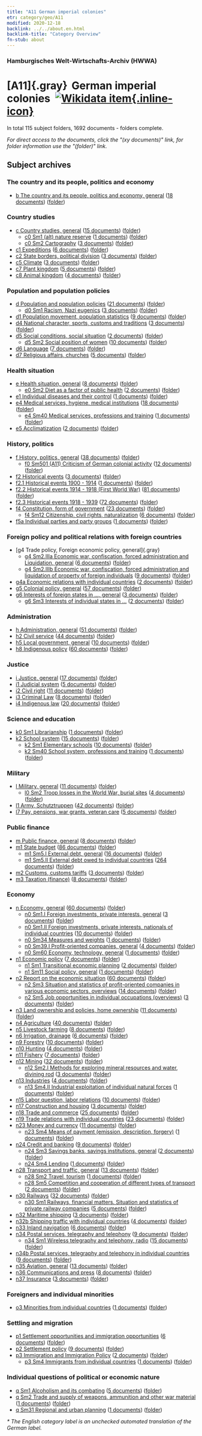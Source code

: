 ```yaml
---
title: "A11 German imperial colonies"
etr: category/geo/A11
modified: 2020-12-18
backlink: ../../about.en.html
backlink-title: "Category Overview"
fn-stub: about
---
```


### Hamburgisches Welt-Wirtschafts-Archiv (HWWA)
# [A11]{.gray}&#8201; German imperial colonies&#160; [![Wikidata item](/images/Wikidata-logo.svg){.inline-icon}](http://www.wikidata.org/entity/Q329618)





In total 115 subject folders, 1692 documents - folders complete.

_For direct access to the documents, click the "(xy documents)" link, for folder information use the "(folder)" link._

## Subject archives



### The country and its people, politics and economy

- [b The country and its people, politics and economy, general](../../../subject/about.en.html#b) (<a href="https://dfg-viewer.de/show/?tx_dlf[id]=https://pm20.zbw.eu/mets/sh/1409xx/140960/1441xx/144196/public.mets.en.xml" target="_blank">18 documents</a>) ([folder](http://purl.org/pressemappe20/folder/sh/140960,144196))

### Country studies

- [c Country studies, general](../../../subject/about.en.html#c) (<a href="https://dfg-viewer.de/show/?tx_dlf[id]=https://pm20.zbw.eu/mets/sh/1409xx/140960/1441xx/144199/public.mets.en.xml" target="_blank">15 documents</a>) ([folder](http://purl.org/pressemappe20/folder/sh/140960,144199))
  - [c0 Sm1 (alt) nature reserve](../../../subject/about.en.html#c0_Sm1_(alt)) (<a href="https://dfg-viewer.de/show/?tx_dlf[id]=https://pm20.zbw.eu/mets/sh/1409xx/140960/1442xx/144217/public.mets.en.xml" target="_blank">1 documents</a>) ([folder](http://purl.org/pressemappe20/folder/sh/140960,144217))
  - [c0 Sm2 Cartography](../../../subject/about.en.html#c0_Sm2) (<a href="https://dfg-viewer.de/show/?tx_dlf[id]=https://pm20.zbw.eu/mets/sh/1409xx/140960/1442xx/144218/public.mets.en.xml" target="_blank">3 documents</a>) ([folder](http://purl.org/pressemappe20/folder/sh/140960,144218))
- [c1 Expeditions](../../../subject/about.en.html#c1) (<a href="https://dfg-viewer.de/show/?tx_dlf[id]=https://pm20.zbw.eu/mets/sh/1409xx/140960/1442xx/144200/public.mets.en.xml" target="_blank">6 documents</a>) ([folder](http://purl.org/pressemappe20/folder/sh/140960,144200))
- [c2 State borders, political division](../../../subject/about.en.html#c2) (<a href="https://dfg-viewer.de/show/?tx_dlf[id]=https://pm20.zbw.eu/mets/sh/1409xx/140960/1442xx/144202/public.mets.en.xml" target="_blank">3 documents</a>) ([folder](http://purl.org/pressemappe20/folder/sh/140960,144202))
- [c5 Climate](../../../subject/about.en.html#c5) (<a href="https://dfg-viewer.de/show/?tx_dlf[id]=https://pm20.zbw.eu/mets/sh/1409xx/140960/1442xx/144209/public.mets.en.xml" target="_blank">3 documents</a>) ([folder](http://purl.org/pressemappe20/folder/sh/140960,144209))
- [c7 Plant kingdom](../../../subject/about.en.html#c7) (<a href="https://dfg-viewer.de/show/?tx_dlf[id]=https://pm20.zbw.eu/mets/sh/1409xx/140960/1442xx/144211/public.mets.en.xml" target="_blank">5 documents</a>) ([folder](http://purl.org/pressemappe20/folder/sh/140960,144211))
- [c8 Animal kingdom](../../../subject/about.en.html#c8) (<a href="https://dfg-viewer.de/show/?tx_dlf[id]=https://pm20.zbw.eu/mets/sh/1409xx/140960/1442xx/144212/public.mets.en.xml" target="_blank">4 documents</a>) ([folder](http://purl.org/pressemappe20/folder/sh/140960,144212))

### Population and population policies

- [d Population and population policies](../../../subject/about.en.html#d) (<a href="https://dfg-viewer.de/show/?tx_dlf[id]=https://pm20.zbw.eu/mets/sh/1409xx/140960/1442xx/144221/public.mets.en.xml" target="_blank">21 documents</a>) ([folder](http://purl.org/pressemappe20/folder/sh/140960,144221))
  - [d0 Sm1 Racism, Nazi eugenics](../../../subject/about.en.html#d0_Sm1) (<a href="https://dfg-viewer.de/show/?tx_dlf[id]=https://pm20.zbw.eu/mets/sh/1409xx/140960/1442xx/144259/public.mets.en.xml" target="_blank">3 documents</a>) ([folder](http://purl.org/pressemappe20/folder/sh/140960,144259))
- [d1 Population movement, population statistics](../../../subject/about.en.html#d1) (<a href="https://dfg-viewer.de/show/?tx_dlf[id]=https://pm20.zbw.eu/mets/sh/1409xx/140960/1442xx/144222/public.mets.en.xml" target="_blank">9 documents</a>) ([folder](http://purl.org/pressemappe20/folder/sh/140960,144222))
- [d4 National character, sports, customs and traditions](../../../subject/about.en.html#d4) (<a href="https://dfg-viewer.de/show/?tx_dlf[id]=https://pm20.zbw.eu/mets/sh/1409xx/140960/1442xx/144228/public.mets.en.xml" target="_blank">3 documents</a>) ([folder](http://purl.org/pressemappe20/folder/sh/140960,144228))
- [d5 Social conditions, social situation](../../../subject/about.en.html#d5) (<a href="https://dfg-viewer.de/show/?tx_dlf[id]=https://pm20.zbw.eu/mets/sh/1409xx/140960/1442xx/144233/public.mets.en.xml" target="_blank">2 documents</a>) ([folder](http://purl.org/pressemappe20/folder/sh/140960,144233))
  - [d5 Sm2 Social position of women](../../../subject/about.en.html#d5_Sm2) (<a href="https://dfg-viewer.de/show/?tx_dlf[id]=https://pm20.zbw.eu/mets/sh/1409xx/140960/1442xx/144235/public.mets.en.xml" target="_blank">10 documents</a>) ([folder](http://purl.org/pressemappe20/folder/sh/140960,144235))
- [d6 Language](../../../subject/about.en.html#d6) (<a href="https://dfg-viewer.de/show/?tx_dlf[id]=https://pm20.zbw.eu/mets/sh/1409xx/140960/1442xx/144239/public.mets.en.xml" target="_blank">7 documents</a>) ([folder](http://purl.org/pressemappe20/folder/sh/140960,144239))
- [d7 Religious affairs, churches](../../../subject/about.en.html#d7) (<a href="https://dfg-viewer.de/show/?tx_dlf[id]=https://pm20.zbw.eu/mets/sh/1409xx/140960/1442xx/144241/public.mets.en.xml" target="_blank">5 documents</a>) ([folder](http://purl.org/pressemappe20/folder/sh/140960,144241))

### Health situation

- [e Health situation, general](../../../subject/about.en.html#e) (<a href="https://dfg-viewer.de/show/?tx_dlf[id]=https://pm20.zbw.eu/mets/sh/1409xx/140960/1442xx/144264/public.mets.en.xml" target="_blank">8 documents</a>) ([folder](http://purl.org/pressemappe20/folder/sh/140960,144264))
  - [e0 Sm2 Diet as a factor of public health](../../../subject/about.en.html#e0_Sm2) (<a href="https://dfg-viewer.de/show/?tx_dlf[id]=https://pm20.zbw.eu/mets/sh/1409xx/140960/1442xx/144279/public.mets.en.xml" target="_blank">2 documents</a>) ([folder](http://purl.org/pressemappe20/folder/sh/140960,144279))
- [e1 Individual diseases and their control](../../../subject/about.en.html#e1) (<a href="https://dfg-viewer.de/show/?tx_dlf[id]=https://pm20.zbw.eu/mets/sh/1409xx/140960/1442xx/144265/public.mets.en.xml" target="_blank">1 documents</a>) ([folder](http://purl.org/pressemappe20/folder/sh/140960,144265))
- [e4 Medical services, hygiene, medical institutions](../../../subject/about.en.html#e4) (<a href="https://dfg-viewer.de/show/?tx_dlf[id]=https://pm20.zbw.eu/mets/sh/1409xx/140960/1442xx/144266/public.mets.en.xml" target="_blank">18 documents</a>) ([folder](http://purl.org/pressemappe20/folder/sh/140960,144266))
  - [e4 Sm40 Medical services, professions and training](../../../subject/about.en.html#e4_Sm40) (<a href="https://dfg-viewer.de/show/?tx_dlf[id]=https://pm20.zbw.eu/mets/sh/1409xx/140960/1535xx/153591/public.mets.en.xml" target="_blank">1 documents</a>) ([folder](http://purl.org/pressemappe20/folder/sh/140960,153591))
- [e5 Acclimatization](../../../subject/about.en.html#e5) (<a href="https://dfg-viewer.de/show/?tx_dlf[id]=https://pm20.zbw.eu/mets/sh/1409xx/140960/1442xx/144277/public.mets.en.xml" target="_blank">2 documents</a>) ([folder](http://purl.org/pressemappe20/folder/sh/140960,144277))

### History, politics

- [f History, politics, general](../../../subject/about.en.html#f) (<a href="https://dfg-viewer.de/show/?tx_dlf[id]=https://pm20.zbw.eu/mets/sh/1409xx/140960/1442xx/144282/public.mets.en.xml" target="_blank">38 documents</a>) ([folder](http://purl.org/pressemappe20/folder/sh/140960,144282))
  - [f0 Sm501 (A11) Criticism of German colonial activity](../../../subject/about.en.html#f0_Sm501_(A11)) (<a href="https://dfg-viewer.de/show/?tx_dlf[id]=https://pm20.zbw.eu/mets/sh/1409xx/140960/1444xx/144449/public.mets.en.xml" target="_blank">12 documents</a>) ([folder](http://purl.org/pressemappe20/folder/sh/140960,144449))
- [f2 Historical events](../../../subject/about.en.html#f2) (<a href="https://dfg-viewer.de/show/?tx_dlf[id]=https://pm20.zbw.eu/mets/sh/1409xx/140960/1442xx/144286/public.mets.en.xml" target="_blank">3 documents</a>) ([folder](http://purl.org/pressemappe20/folder/sh/140960,144286))
- [f2.1 Historical events 1900 - 1914](../../../subject/about.en.html#f2.1) (<a href="https://dfg-viewer.de/show/?tx_dlf[id]=https://pm20.zbw.eu/mets/sh/1409xx/140960/1813xx/181392/public.mets.en.xml" target="_blank">1 documents</a>) ([folder](http://purl.org/pressemappe20/folder/sh/140960,181392))
- [f2.2 Historical events 1914 - 1918 (First World War)](../../../subject/about.en.html#f2.2) (<a href="https://dfg-viewer.de/show/?tx_dlf[id]=https://pm20.zbw.eu/mets/sh/1409xx/140960/1813xx/181360/public.mets.en.xml" target="_blank">81 documents</a>) ([folder](http://purl.org/pressemappe20/folder/sh/140960,181360))
- [f2.3 Historical events 1918 - 1939](../../../subject/about.en.html#f2.3) (<a href="https://dfg-viewer.de/show/?tx_dlf[id]=https://pm20.zbw.eu/mets/sh/1409xx/140960/1813xx/181391/public.mets.en.xml" target="_blank">72 documents</a>) ([folder](http://purl.org/pressemappe20/folder/sh/140960,181391))
- [f4 Constitution, form of government](../../../subject/about.en.html#f4) (<a href="https://dfg-viewer.de/show/?tx_dlf[id]=https://pm20.zbw.eu/mets/sh/1409xx/140960/1443xx/144355/public.mets.en.xml" target="_blank">23 documents</a>) ([folder](http://purl.org/pressemappe20/folder/sh/140960,144355))
  - [f4 Sm12 Citizenship, civil rights, naturalization](../../../subject/about.en.html#f4_Sm12) (<a href="https://dfg-viewer.de/show/?tx_dlf[id]=https://pm20.zbw.eu/mets/sh/1409xx/140960/1443xx/144368/public.mets.en.xml" target="_blank">6 documents</a>) ([folder](http://purl.org/pressemappe20/folder/sh/140960,144368))
- [f5a Individual parties and party groups](../../../subject/about.en.html#f5a) (<a href="https://dfg-viewer.de/show/?tx_dlf[id]=https://pm20.zbw.eu/mets/sh/1409xx/140960/1444xx/144420/public.mets.en.xml" target="_blank">1 documents</a>) ([folder](http://purl.org/pressemappe20/folder/sh/140960,144420))

### Foreign policy and political relations with foreign countries

- [g4 Trade policy, Foreign economic policy, general]{.gray}
  - [g4 Sm2.IIIa Economic war, confiscation, forced administration and Liquidation, general](../../../subject/about.en.html#g4_Sm2.IIIa) (<a href="https://dfg-viewer.de/show/?tx_dlf[id]=https://pm20.zbw.eu/mets/sh/1409xx/140960/1444xx/144476/public.mets.en.xml" target="_blank">6 documents</a>) ([folder](http://purl.org/pressemappe20/folder/sh/140960,144476))
  - [g4 Sm2.IIIb Economic war, confiscation, forced administration and liquidation of property of foreign individuals](../../../subject/about.en.html#g4_Sm2.IIIb) (<a href="https://dfg-viewer.de/show/?tx_dlf[id]=https://pm20.zbw.eu/mets/sh/1409xx/140960/1444xx/144477/public.mets.en.xml" target="_blank">9 documents</a>) ([folder](http://purl.org/pressemappe20/folder/sh/140960,144477))
- [g4a Economic relations with individual countries](../../../subject/about.en.html#g4a) (<a href="https://dfg-viewer.de/show/?tx_dlf[id]=https://pm20.zbw.eu/mets/sh/1409xx/140960/1445xx/144531/public.mets.en.xml" target="_blank">2 documents</a>) ([folder](http://purl.org/pressemappe20/folder/sh/140960,144531))
- [g5 Colonial policy, general](../../../subject/about.en.html#g5) (<a href="https://dfg-viewer.de/show/?tx_dlf[id]=https://pm20.zbw.eu/mets/sh/1409xx/140960/1445xx/144558/public.mets.en.xml" target="_blank">57 documents</a>) ([folder](http://purl.org/pressemappe20/folder/sh/140960,144558))
- [g6 Interests of foreign states in ..., general](../../../subject/about.en.html#g6) (<a href="https://dfg-viewer.de/show/?tx_dlf[id]=https://pm20.zbw.eu/mets/sh/1409xx/140960/1445xx/144565/public.mets.en.xml" target="_blank">3 documents</a>) ([folder](http://purl.org/pressemappe20/folder/sh/140960,144565))
  - [g6 Sm3 Interests of individual states in ...](../../../subject/about.en.html#g6_Sm3) (<a href="https://dfg-viewer.de/show/?tx_dlf[id]=https://pm20.zbw.eu/mets/sh/1409xx/140960/1445xx/144568/public.mets.en.xml" target="_blank">2 documents</a>) ([folder](http://purl.org/pressemappe20/folder/sh/140960,144568))

### Administration

- [h Administration, general](../../../subject/about.en.html#h) (<a href="https://dfg-viewer.de/show/?tx_dlf[id]=https://pm20.zbw.eu/mets/sh/1409xx/140960/1446xx/144659/public.mets.en.xml" target="_blank">51 documents</a>) ([folder](http://purl.org/pressemappe20/folder/sh/140960,144659))
- [h2 Civil service](../../../subject/about.en.html#h2) (<a href="https://dfg-viewer.de/show/?tx_dlf[id]=https://pm20.zbw.eu/mets/sh/1409xx/140960/1446xx/144661/public.mets.en.xml" target="_blank">44 documents</a>) ([folder](http://purl.org/pressemappe20/folder/sh/140960,144661))
- [h5 Local government, general](../../../subject/about.en.html#h5) (<a href="https://dfg-viewer.de/show/?tx_dlf[id]=https://pm20.zbw.eu/mets/sh/1409xx/140960/1446xx/144673/public.mets.en.xml" target="_blank">10 documents</a>) ([folder](http://purl.org/pressemappe20/folder/sh/140960,144673))
- [h8 Indigenous policy](../../../subject/about.en.html#h8) (<a href="https://dfg-viewer.de/show/?tx_dlf[id]=https://pm20.zbw.eu/mets/sh/1409xx/140960/1446xx/144692/public.mets.en.xml" target="_blank">60 documents</a>) ([folder](http://purl.org/pressemappe20/folder/sh/140960,144692))

### Justice

- [i Justice, general](../../../subject/about.en.html#i) (<a href="https://dfg-viewer.de/show/?tx_dlf[id]=https://pm20.zbw.eu/mets/sh/1409xx/140960/1446xx/144694/public.mets.en.xml" target="_blank">17 documents</a>) ([folder](http://purl.org/pressemappe20/folder/sh/140960,144694))
- [i1 Judicial system](../../../subject/about.en.html#i1) (<a href="https://dfg-viewer.de/show/?tx_dlf[id]=https://pm20.zbw.eu/mets/sh/1409xx/140960/1446xx/144695/public.mets.en.xml" target="_blank">5 documents</a>) ([folder](http://purl.org/pressemappe20/folder/sh/140960,144695))
- [i2 Civil right](../../../subject/about.en.html#i2) (<a href="https://dfg-viewer.de/show/?tx_dlf[id]=https://pm20.zbw.eu/mets/sh/1409xx/140960/1447xx/144701/public.mets.en.xml" target="_blank">11 documents</a>) ([folder](http://purl.org/pressemappe20/folder/sh/140960,144701))
- [i3 Criminal Law](../../../subject/about.en.html#i3) (<a href="https://dfg-viewer.de/show/?tx_dlf[id]=https://pm20.zbw.eu/mets/sh/1409xx/140960/1447xx/144705/public.mets.en.xml" target="_blank">8 documents</a>) ([folder](http://purl.org/pressemappe20/folder/sh/140960,144705))
- [i4 Indigenous law](../../../subject/about.en.html#i4) (<a href="https://dfg-viewer.de/show/?tx_dlf[id]=https://pm20.zbw.eu/mets/sh/1409xx/140960/1447xx/144709/public.mets.en.xml" target="_blank">20 documents</a>) ([folder](http://purl.org/pressemappe20/folder/sh/140960,144709))

### Science and education

  - [k0 Sm1 Librarianship](../../../subject/about.en.html#k0_Sm1) (<a href="https://dfg-viewer.de/show/?tx_dlf[id]=https://pm20.zbw.eu/mets/sh/1409xx/140960/1447xx/144752/public.mets.en.xml" target="_blank">1 documents</a>) ([folder](http://purl.org/pressemappe20/folder/sh/140960,144752))
- [k2 School system](../../../subject/about.en.html#k2) (<a href="https://dfg-viewer.de/show/?tx_dlf[id]=https://pm20.zbw.eu/mets/sh/1409xx/140960/1447xx/144739/public.mets.en.xml" target="_blank">15 documents</a>) ([folder](http://purl.org/pressemappe20/folder/sh/140960,144739))
  - [k2 Sm1 Elementary schools](../../../subject/about.en.html#k2_Sm1) (<a href="https://dfg-viewer.de/show/?tx_dlf[id]=https://pm20.zbw.eu/mets/sh/1409xx/140960/1447xx/144740/public.mets.en.xml" target="_blank">10 documents</a>) ([folder](http://purl.org/pressemappe20/folder/sh/140960,144740))
  - [k2 Sm40 School system, professions and training](../../../subject/about.en.html#k2_Sm40) (<a href="https://dfg-viewer.de/show/?tx_dlf[id]=https://pm20.zbw.eu/mets/sh/1409xx/140960/1819xx/181981/public.mets.en.xml" target="_blank">1 documents</a>) ([folder](http://purl.org/pressemappe20/folder/sh/140960,181981))

### Military

- [l Military, general](../../../subject/about.en.html#l) (<a href="https://dfg-viewer.de/show/?tx_dlf[id]=https://pm20.zbw.eu/mets/sh/1409xx/140960/1447xx/144762/public.mets.en.xml" target="_blank">11 documents</a>) ([folder](http://purl.org/pressemappe20/folder/sh/140960,144762))
  - [l0 Sm2 Troop losses in the World War, burial sites](../../../subject/about.en.html#l0_Sm2) (<a href="https://dfg-viewer.de/show/?tx_dlf[id]=https://pm20.zbw.eu/mets/sh/1409xx/140960/1447xx/144786/public.mets.en.xml" target="_blank">4 documents</a>) ([folder](http://purl.org/pressemappe20/folder/sh/140960,144786))
- [l1 Army, Schutztruppen](../../../subject/about.en.html#l1) (<a href="https://dfg-viewer.de/show/?tx_dlf[id]=https://pm20.zbw.eu/mets/sh/1409xx/140960/1447xx/144763/public.mets.en.xml" target="_blank">42 documents</a>) ([folder](http://purl.org/pressemappe20/folder/sh/140960,144763))
- [l7 Pay, pensions, war grants, veteran care](../../../subject/about.en.html#l7) (<a href="https://dfg-viewer.de/show/?tx_dlf[id]=https://pm20.zbw.eu/mets/sh/1409xx/140960/1447xx/144783/public.mets.en.xml" target="_blank">5 documents</a>) ([folder](http://purl.org/pressemappe20/folder/sh/140960,144783))

### Public finance

- [m Public finance, general](../../../subject/about.en.html#m) (<a href="https://dfg-viewer.de/show/?tx_dlf[id]=https://pm20.zbw.eu/mets/sh/1409xx/140960/1448xx/144809/public.mets.en.xml" target="_blank">8 documents</a>) ([folder](http://purl.org/pressemappe20/folder/sh/140960,144809))
- [m1 State budget](../../../subject/about.en.html#m1) (<a href="https://dfg-viewer.de/show/?tx_dlf[id]=https://pm20.zbw.eu/mets/sh/1409xx/140960/1448xx/144810/public.mets.en.xml" target="_blank">86 documents</a>) ([folder](http://purl.org/pressemappe20/folder/sh/140960,144810))
  - [m1 Sm5.I External debt, general](../../../subject/about.en.html#m1_Sm5.I) (<a href="https://dfg-viewer.de/show/?tx_dlf[id]=https://pm20.zbw.eu/mets/sh/1409xx/140960/1448xx/144818/public.mets.en.xml" target="_blank">16 documents</a>) ([folder](http://purl.org/pressemappe20/folder/sh/140960,144818))
  - [m1 Sm5.II External debt owed to individual countries](../../../subject/about.en.html#m1_Sm5.II) (<a href="https://dfg-viewer.de/show/?tx_dlf[id]=https://pm20.zbw.eu/mets/sh/1409xx/140960/1448xx/144819/public.mets.en.xml" target="_blank">264 documents</a>) ([folder](http://purl.org/pressemappe20/folder/sh/140960,144819))
- [m2 Customs, customs tariffs](../../../subject/about.en.html#m2) (<a href="https://dfg-viewer.de/show/?tx_dlf[id]=https://pm20.zbw.eu/mets/sh/1409xx/140960/1448xx/144850/public.mets.en.xml" target="_blank">3 documents</a>) ([folder](http://purl.org/pressemappe20/folder/sh/140960,144850))
- [m3 Taxation (finance)](../../../subject/about.en.html#m3) (<a href="https://dfg-viewer.de/show/?tx_dlf[id]=https://pm20.zbw.eu/mets/sh/1409xx/140960/1448xx/144868/public.mets.en.xml" target="_blank">8 documents</a>) ([folder](http://purl.org/pressemappe20/folder/sh/140960,144868))

### Economy

- [n Economy, general](../../../subject/about.en.html#n) (<a href="https://dfg-viewer.de/show/?tx_dlf[id]=https://pm20.zbw.eu/mets/sh/1409xx/140960/1449xx/144930/public.mets.en.xml" target="_blank">60 documents</a>) ([folder](http://purl.org/pressemappe20/folder/sh/140960,144930))
  - [n0 Sm1.I Foreign investments, private interests, general](../../../subject/about.en.html#n0_Sm1.I) (<a href="https://dfg-viewer.de/show/?tx_dlf[id]=https://pm20.zbw.eu/mets/sh/1409xx/140960/1457xx/145774/public.mets.en.xml" target="_blank">3 documents</a>) ([folder](http://purl.org/pressemappe20/folder/sh/140960,145774))
  - [n0 Sm1.II Foreign investments, private interests, nationals of individual countries](../../../subject/about.en.html#n0_Sm1.II) (<a href="https://dfg-viewer.de/show/?tx_dlf[id]=https://pm20.zbw.eu/mets/sh/1409xx/140960/1457xx/145775/public.mets.en.xml" target="_blank">10 documents</a>) ([folder](http://purl.org/pressemappe20/folder/sh/140960,145775))
  - [n0 Sm34 Measures and weights](../../../subject/about.en.html#n0_Sm34) (<a href="https://dfg-viewer.de/show/?tx_dlf[id]=https://pm20.zbw.eu/mets/sh/1409xx/140960/1458xx/145830/public.mets.en.xml" target="_blank">1 documents</a>) ([folder](http://purl.org/pressemappe20/folder/sh/140960,145830))
  - [n0 Sm39.I Profit-oriented companies, general](../../../subject/about.en.html#n0_Sm39.I) (<a href="https://dfg-viewer.de/show/?tx_dlf[id]=https://pm20.zbw.eu/mets/sh/1409xx/140960/1458xx/145840/public.mets.en.xml" target="_blank">4 documents</a>) ([folder](http://purl.org/pressemappe20/folder/sh/140960,145840))
  - [n0 Sm60 Economy, technology, general](../../../subject/about.en.html#n0_Sm60) (<a href="https://dfg-viewer.de/show/?tx_dlf[id]=https://pm20.zbw.eu/mets/sh/1409xx/140960/1458xx/145862/public.mets.en.xml" target="_blank">1 documents</a>) ([folder](http://purl.org/pressemappe20/folder/sh/140960,145862))
- [n1 Economic policy](../../../subject/about.en.html#n1) (<a href="https://dfg-viewer.de/show/?tx_dlf[id]=https://pm20.zbw.eu/mets/sh/1409xx/140960/1449xx/144931/public.mets.en.xml" target="_blank">7 documents</a>) ([folder](http://purl.org/pressemappe20/folder/sh/140960,144931))
  - [n1 Sm1 Transitional economic planning](../../../subject/about.en.html#n1_Sm1) (<a href="https://dfg-viewer.de/show/?tx_dlf[id]=https://pm20.zbw.eu/mets/sh/1409xx/140960/1449xx/144932/public.mets.en.xml" target="_blank">2 documents</a>) ([folder](http://purl.org/pressemappe20/folder/sh/140960,144932))
  - [n1 Sm11 Social policy, general](../../../subject/about.en.html#n1_Sm11) (<a href="https://dfg-viewer.de/show/?tx_dlf[id]=https://pm20.zbw.eu/mets/sh/1409xx/140960/1449xx/144941/public.mets.en.xml" target="_blank">1 documents</a>) ([folder](http://purl.org/pressemappe20/folder/sh/140960,144941))
- [n2 Report on the economic situation](../../../subject/about.en.html#n2) (<a href="https://dfg-viewer.de/show/?tx_dlf[id]=https://pm20.zbw.eu/mets/sh/1409xx/140960/1449xx/144972/public.mets.en.xml" target="_blank">60 documents</a>) ([folder](http://purl.org/pressemappe20/folder/sh/140960,144972))
  - [n2 Sm3 Situation and statistics of profit-oriented companies in various economic sectors, overviews](../../../subject/about.en.html#n2_Sm3) (<a href="https://dfg-viewer.de/show/?tx_dlf[id]=https://pm20.zbw.eu/mets/sh/1409xx/140960/1449xx/144975/public.mets.en.xml" target="_blank">14 documents</a>) ([folder](http://purl.org/pressemappe20/folder/sh/140960,144975))
  - [n2 Sm5 Job opportunities in individual occupations (overviews)](../../../subject/about.en.html#n2_Sm5) (<a href="https://dfg-viewer.de/show/?tx_dlf[id]=https://pm20.zbw.eu/mets/sh/1409xx/140960/1449xx/144977/public.mets.en.xml" target="_blank">3 documents</a>) ([folder](http://purl.org/pressemappe20/folder/sh/140960,144977))
- [n3 Land ownership and policies, home ownership](../../../subject/about.en.html#n3) (<a href="https://dfg-viewer.de/show/?tx_dlf[id]=https://pm20.zbw.eu/mets/sh/1409xx/140960/1450xx/145027/public.mets.en.xml" target="_blank">11 documents</a>) ([folder](http://purl.org/pressemappe20/folder/sh/140960,145027))
- [n4 Agriculture](../../../subject/about.en.html#n4) (<a href="https://dfg-viewer.de/show/?tx_dlf[id]=https://pm20.zbw.eu/mets/sh/1409xx/140960/1450xx/145048/public.mets.en.xml" target="_blank">40 documents</a>) ([folder](http://purl.org/pressemappe20/folder/sh/140960,145048))
- [n5 Livestock farming](../../../subject/about.en.html#n5) (<a href="https://dfg-viewer.de/show/?tx_dlf[id]=https://pm20.zbw.eu/mets/sh/1409xx/140960/1450xx/145069/public.mets.en.xml" target="_blank">8 documents</a>) ([folder](http://purl.org/pressemappe20/folder/sh/140960,145069))
- [n6 Irrigation, drainage](../../../subject/about.en.html#n6) (<a href="https://dfg-viewer.de/show/?tx_dlf[id]=https://pm20.zbw.eu/mets/sh/1409xx/140960/1450xx/145073/public.mets.en.xml" target="_blank">6 documents</a>) ([folder](http://purl.org/pressemappe20/folder/sh/140960,145073))
- [n9 Forestry](../../../subject/about.en.html#n9) (<a href="https://dfg-viewer.de/show/?tx_dlf[id]=https://pm20.zbw.eu/mets/sh/1409xx/140960/1450xx/145074/public.mets.en.xml" target="_blank">10 documents</a>) ([folder](http://purl.org/pressemappe20/folder/sh/140960,145074))
- [n10 Hunting](../../../subject/about.en.html#n10) (<a href="https://dfg-viewer.de/show/?tx_dlf[id]=https://pm20.zbw.eu/mets/sh/1409xx/140960/1450xx/145075/public.mets.en.xml" target="_blank">4 documents</a>) ([folder](http://purl.org/pressemappe20/folder/sh/140960,145075))
- [n11 Fishery](../../../subject/about.en.html#n11) (<a href="https://dfg-viewer.de/show/?tx_dlf[id]=https://pm20.zbw.eu/mets/sh/1409xx/140960/1450xx/145076/public.mets.en.xml" target="_blank">7 documents</a>) ([folder](http://purl.org/pressemappe20/folder/sh/140960,145076))
- [n12 Mining](../../../subject/about.en.html#n12) (<a href="https://dfg-viewer.de/show/?tx_dlf[id]=https://pm20.zbw.eu/mets/sh/1409xx/140960/1450xx/145083/public.mets.en.xml" target="_blank">32 documents</a>) ([folder](http://purl.org/pressemappe20/folder/sh/140960,145083))
  - [n12 Sm2.I Methods for exploring mineral resources and water, divining rod](../../../subject/about.en.html#n12_Sm2.I) (<a href="https://dfg-viewer.de/show/?tx_dlf[id]=https://pm20.zbw.eu/mets/sh/1409xx/140960/1450xx/145085/public.mets.en.xml" target="_blank">3 documents</a>) ([folder](http://purl.org/pressemappe20/folder/sh/140960,145085))
- [n13 Industries](../../../subject/about.en.html#n13) (<a href="https://dfg-viewer.de/show/?tx_dlf[id]=https://pm20.zbw.eu/mets/sh/1409xx/140960/1450xx/145098/public.mets.en.xml" target="_blank">4 documents</a>) ([folder](http://purl.org/pressemappe20/folder/sh/140960,145098))
  - [n13 Sm4.II Industrial exploitation of individual natural forces](../../../subject/about.en.html#n13_Sm4.II) (<a href="https://dfg-viewer.de/show/?tx_dlf[id]=https://pm20.zbw.eu/mets/sh/1409xx/140960/1451xx/145103/public.mets.en.xml" target="_blank">1 documents</a>) ([folder](http://purl.org/pressemappe20/folder/sh/140960,145103))
- [n15 Labor question, labor relations](../../../subject/about.en.html#n15) (<a href="https://dfg-viewer.de/show/?tx_dlf[id]=https://pm20.zbw.eu/mets/sh/1409xx/140960/1451xx/145155/public.mets.en.xml" target="_blank">10 documents</a>) ([folder](http://purl.org/pressemappe20/folder/sh/140960,145155))
- [n17 Construction and housing](../../../subject/about.en.html#n17) (<a href="https://dfg-viewer.de/show/?tx_dlf[id]=https://pm20.zbw.eu/mets/sh/1409xx/140960/1452xx/145250/public.mets.en.xml" target="_blank">3 documents</a>) ([folder](http://purl.org/pressemappe20/folder/sh/140960,145250))
- [n18 Trade and commerce](../../../subject/about.en.html#n18) (<a href="https://dfg-viewer.de/show/?tx_dlf[id]=https://pm20.zbw.eu/mets/sh/1409xx/140960/1452xx/145262/public.mets.en.xml" target="_blank">25 documents</a>) ([folder](http://purl.org/pressemappe20/folder/sh/140960,145262))
- [n19 Trade relations with individual countries](../../../subject/about.en.html#n19) (<a href="https://dfg-viewer.de/show/?tx_dlf[id]=https://pm20.zbw.eu/mets/sh/1409xx/140960/1452xx/145289/public.mets.en.xml" target="_blank">23 documents</a>) ([folder](http://purl.org/pressemappe20/folder/sh/140960,145289))
- [n23 Money and currency](../../../subject/about.en.html#n23) (<a href="https://dfg-viewer.de/show/?tx_dlf[id]=https://pm20.zbw.eu/mets/sh/1409xx/140960/1453xx/145305/public.mets.en.xml" target="_blank">11 documents</a>) ([folder](http://purl.org/pressemappe20/folder/sh/140960,145305))
  - [n23 Sm4 Means of payment (emission, description, forgery)](../../../subject/about.en.html#n23_Sm4) (<a href="https://dfg-viewer.de/show/?tx_dlf[id]=https://pm20.zbw.eu/mets/sh/1409xx/140960/1453xx/145315/public.mets.en.xml" target="_blank">1 documents</a>) ([folder](http://purl.org/pressemappe20/folder/sh/140960,145315))
- [n24 Credit and banking](../../../subject/about.en.html#n24) (<a href="https://dfg-viewer.de/show/?tx_dlf[id]=https://pm20.zbw.eu/mets/sh/1409xx/140960/1453xx/145339/public.mets.en.xml" target="_blank">9 documents</a>) ([folder](http://purl.org/pressemappe20/folder/sh/140960,145339))
  - [n24 Sm3 Savings banks, savings institutions, general](../../../subject/about.en.html#n24_Sm3) (<a href="https://dfg-viewer.de/show/?tx_dlf[id]=https://pm20.zbw.eu/mets/sh/1409xx/140960/1453xx/145343/public.mets.en.xml" target="_blank">2 documents</a>) ([folder](http://purl.org/pressemappe20/folder/sh/140960,145343))
  - [n24 Sm4 Lending](../../../subject/about.en.html#n24_Sm4) (<a href="https://dfg-viewer.de/show/?tx_dlf[id]=https://pm20.zbw.eu/mets/sh/1409xx/140960/1617xx/161752/public.mets.en.xml" target="_blank">1 documents</a>) ([folder](http://purl.org/pressemappe20/folder/sh/140960,161752))
- [n28 Transport and traffic, general](../../../subject/about.en.html#n28) (<a href="https://dfg-viewer.de/show/?tx_dlf[id]=https://pm20.zbw.eu/mets/sh/1409xx/140960/1455xx/145509/public.mets.en.xml" target="_blank">13 documents</a>) ([folder](http://purl.org/pressemappe20/folder/sh/140960,145509))
  - [n28 Sm2 Travel, tourism](../../../subject/about.en.html#n28_Sm2) (<a href="https://dfg-viewer.de/show/?tx_dlf[id]=https://pm20.zbw.eu/mets/sh/1409xx/140960/1616xx/161625/public.mets.en.xml" target="_blank">1 documents</a>) ([folder](http://purl.org/pressemappe20/folder/sh/140960,161625))
  - [n28 Sm5 Competition and cooperation of different types of transport](../../../subject/about.en.html#n28_Sm5) (<a href="https://dfg-viewer.de/show/?tx_dlf[id]=https://pm20.zbw.eu/mets/sh/1409xx/140960/1455xx/145516/public.mets.en.xml" target="_blank">2 documents</a>) ([folder](http://purl.org/pressemappe20/folder/sh/140960,145516))
- [n30 Railways](../../../subject/about.en.html#n30) (<a href="https://dfg-viewer.de/show/?tx_dlf[id]=https://pm20.zbw.eu/mets/sh/1409xx/140960/1455xx/145531/public.mets.en.xml" target="_blank">32 documents</a>) ([folder](http://purl.org/pressemappe20/folder/sh/140960,145531))
  - [n30 Sm1 Railways, financial matters. Situation and statistics of private railway companies](../../../subject/about.en.html#n30_Sm1) (<a href="https://dfg-viewer.de/show/?tx_dlf[id]=https://pm20.zbw.eu/mets/sh/1409xx/140960/1455xx/145532/public.mets.en.xml" target="_blank">5 documents</a>) ([folder](http://purl.org/pressemappe20/folder/sh/140960,145532))
- [n32 Maritime shipping](../../../subject/about.en.html#n32) (<a href="https://dfg-viewer.de/show/?tx_dlf[id]=https://pm20.zbw.eu/mets/sh/1409xx/140960/1455xx/145567/public.mets.en.xml" target="_blank">3 documents</a>) ([folder](http://purl.org/pressemappe20/folder/sh/140960,145567))
- [n32b Shipping traffic with individual countries](../../../subject/about.en.html#n32b) (<a href="https://dfg-viewer.de/show/?tx_dlf[id]=https://pm20.zbw.eu/mets/sh/1409xx/140960/1456xx/145645/public.mets.en.xml" target="_blank">4 documents</a>) ([folder](http://purl.org/pressemappe20/folder/sh/140960,145645))
- [n33 Inland navigation](../../../subject/about.en.html#n33) (<a href="https://dfg-viewer.de/show/?tx_dlf[id]=https://pm20.zbw.eu/mets/sh/1409xx/140960/1456xx/145646/public.mets.en.xml" target="_blank">6 documents</a>) ([folder](http://purl.org/pressemappe20/folder/sh/140960,145646))
- [n34 Postal services, telegraphy and telephony](../../../subject/about.en.html#n34) (<a href="https://dfg-viewer.de/show/?tx_dlf[id]=https://pm20.zbw.eu/mets/sh/1409xx/140960/1456xx/145662/public.mets.en.xml" target="_blank">9 documents</a>) ([folder](http://purl.org/pressemappe20/folder/sh/140960,145662))
  - [n34 Sm1 Wireless telegraphy and telephony, radio](../../../subject/about.en.html#n34_Sm1) (<a href="https://dfg-viewer.de/show/?tx_dlf[id]=https://pm20.zbw.eu/mets/sh/1409xx/140960/1456xx/145663/public.mets.en.xml" target="_blank">15 documents</a>) ([folder](http://purl.org/pressemappe20/folder/sh/140960,145663))
- [n34b Postal services, telegraphy and telephony in individual countries](../../../subject/about.en.html#n34b) (<a href="https://dfg-viewer.de/show/?tx_dlf[id]=https://pm20.zbw.eu/mets/sh/1409xx/140960/1456xx/145680/public.mets.en.xml" target="_blank">9 documents</a>) ([folder](http://purl.org/pressemappe20/folder/sh/140960,145680))
- [n35 Aviation, general](../../../subject/about.en.html#n35) (<a href="https://dfg-viewer.de/show/?tx_dlf[id]=https://pm20.zbw.eu/mets/sh/1409xx/140960/1456xx/145681/public.mets.en.xml" target="_blank">13 documents</a>) ([folder](http://purl.org/pressemappe20/folder/sh/140960,145681))
- [n36 Communications and press](../../../subject/about.en.html#n36) (<a href="https://dfg-viewer.de/show/?tx_dlf[id]=https://pm20.zbw.eu/mets/sh/1409xx/140960/1457xx/145707/public.mets.en.xml" target="_blank">8 documents</a>) ([folder](http://purl.org/pressemappe20/folder/sh/140960,145707))
- [n37 Insurance](../../../subject/about.en.html#n37) (<a href="https://dfg-viewer.de/show/?tx_dlf[id]=https://pm20.zbw.eu/mets/sh/1409xx/140960/1457xx/145723/public.mets.en.xml" target="_blank">3 documents</a>) ([folder](http://purl.org/pressemappe20/folder/sh/140960,145723))

### Foreigners and individual minorities

- [o3 Minorities from individual countries](../../../subject/about.en.html#o3) (<a href="https://dfg-viewer.de/show/?tx_dlf[id]=https://pm20.zbw.eu/mets/sh/1409xx/140960/1822xx/182220/public.mets.en.xml" target="_blank">1 documents</a>) ([folder](http://purl.org/pressemappe20/folder/sh/140960,182220))

### Settling and migration

- [p1 Settlement opportunities and immigration opportunities](../../../subject/about.en.html#p1) (<a href="https://dfg-viewer.de/show/?tx_dlf[id]=https://pm20.zbw.eu/mets/sh/1409xx/140960/1459xx/145914/public.mets.en.xml" target="_blank">6 documents</a>) ([folder](http://purl.org/pressemappe20/folder/sh/140960,145914))
- [p2 Settlement policy](../../../subject/about.en.html#p2) (<a href="https://dfg-viewer.de/show/?tx_dlf[id]=https://pm20.zbw.eu/mets/sh/1409xx/140960/1459xx/145915/public.mets.en.xml" target="_blank">9 documents</a>) ([folder](http://purl.org/pressemappe20/folder/sh/140960,145915))
- [p3 Immigration and Immigration Policy](../../../subject/about.en.html#p3) (<a href="https://dfg-viewer.de/show/?tx_dlf[id]=https://pm20.zbw.eu/mets/sh/1409xx/140960/1459xx/145917/public.mets.en.xml" target="_blank">2 documents</a>) ([folder](http://purl.org/pressemappe20/folder/sh/140960,145917))
  - [p3 Sm4 Immigrants from individual countries](../../../subject/about.en.html#p3_Sm4) (<a href="https://dfg-viewer.de/show/?tx_dlf[id]=https://pm20.zbw.eu/mets/sh/1409xx/140960/1822xx/182222/public.mets.en.xml" target="_blank">1 documents</a>) ([folder](http://purl.org/pressemappe20/folder/sh/140960,182222))

### Individual questions of political or economic nature

- [q Sm1 Alcoholism and its combating](../../../subject/about.en.html#q_Sm1) (<a href="https://dfg-viewer.de/show/?tx_dlf[id]=https://pm20.zbw.eu/mets/sh/1409xx/140960/1459xx/145941/public.mets.en.xml" target="_blank">5 documents</a>) ([folder](http://purl.org/pressemappe20/folder/sh/140960,145941))
- [q Sm2 Trade and supply of weapons, ammunition and other war material](../../../subject/about.en.html#q_Sm2) (<a href="https://dfg-viewer.de/show/?tx_dlf[id]=https://pm20.zbw.eu/mets/sh/1409xx/140960/1604xx/160420/public.mets.en.xml" target="_blank">1 documents</a>) ([folder](http://purl.org/pressemappe20/folder/sh/140960,160420))
- [q Sm31 Regional and urban planning](../../../subject/about.en.html#q_Sm31) (<a href="https://dfg-viewer.de/show/?tx_dlf[id]=https://pm20.zbw.eu/mets/sh/1409xx/140960/1459xx/145983/public.mets.en.xml" target="_blank">1 documents</a>) ([folder](http://purl.org/pressemappe20/folder/sh/140960,145983))


_* The English category label is an unchecked automated translation of the German label._


